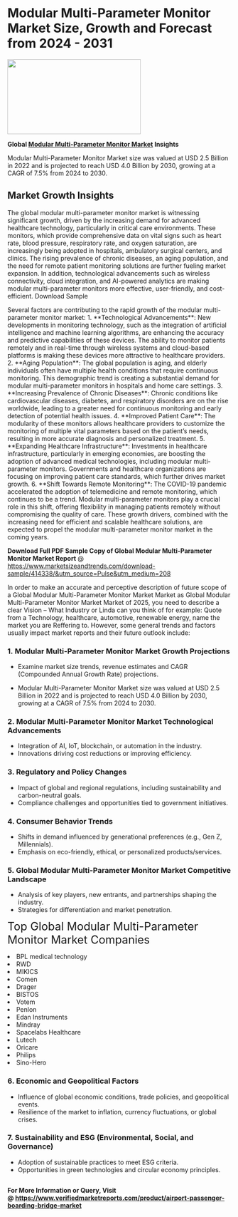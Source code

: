 <H1>Modular Multi-Parameter Monitor Market Size, Growth and Forecast from 2024 - 2031</H1><img class="aligncenter size-medium wp-image-584254" src="https://thirdeyenews.in/wp-content/uploads/2024/09/Global-Market-Research-300x168.jpeg" alt="" width="300" height="168" /><p><strong>Global&nbsp;<a href="https://www.marketsizeandtrends.com/download-sample/414338/&amp;utm_source=Pulse&amp;utm_medium=208">Modular Multi-Parameter Monitor Market</a> Insights</strong></p><p>Modular Multi-Parameter Monitor Market size was valued at USD 2.5 Billion in 2022 and is projected to reach USD 4.0 Billion by 2030, growing at a CAGR of 7.5% from 2024 to 2030.</p><p><h2>Market Growth Insights</h2> <p>The global modular multi-parameter monitor market is witnessing significant growth, driven by the increasing demand for advanced healthcare technology, particularly in critical care environments. These monitors, which provide comprehensive data on vital signs such as heart rate, blood pressure, respiratory rate, and oxygen saturation, are increasingly being adopted in hospitals, ambulatory surgical centers, and clinics. The rising prevalence of chronic diseases, an aging population, and the need for remote patient monitoring solutions are further fueling market expansion. In addition, technological advancements such as wireless connectivity, cloud integration, and AI-powered analytics are making modular multi-parameter monitors more effective, user-friendly, and cost-efficient. Download Sample </p> <p>Several factors are contributing to the rapid growth of the modular multi-parameter monitor market: 1. **Technological Advancements**: New developments in monitoring technology, such as the integration of artificial intelligence and machine learning algorithms, are enhancing the accuracy and predictive capabilities of these devices. The ability to monitor patients remotely and in real-time through wireless systems and cloud-based platforms is making these devices more attractive to healthcare providers. 2. **Aging Population**: The global population is aging, and elderly individuals often have multiple health conditions that require continuous monitoring. This demographic trend is creating a substantial demand for modular multi-parameter monitors in hospitals and home care settings. 3. **Increasing Prevalence of Chronic Diseases**: Chronic conditions like cardiovascular diseases, diabetes, and respiratory disorders are on the rise worldwide, leading to a greater need for continuous monitoring and early detection of potential health issues. 4. **Improved Patient Care**: The modularity of these monitors allows healthcare providers to customize the monitoring of multiple vital parameters based on the patient’s needs, resulting in more accurate diagnosis and personalized treatment. 5. **Expanding Healthcare Infrastructure**: Investments in healthcare infrastructure, particularly in emerging economies, are boosting the adoption of advanced medical technologies, including modular multi-parameter monitors. Governments and healthcare organizations are focusing on improving patient care standards, which further drives market growth. 6. **Shift Towards Remote Monitoring**: The COVID-19 pandemic accelerated the adoption of telemedicine and remote monitoring, which continues to be a trend. Modular multi-parameter monitors play a crucial role in this shift, offering flexibility in managing patients remotely without compromising the quality of care. These growth drivers, combined with the increasing need for efficient and scalable healthcare solutions, are expected to propel the modular multi-parameter monitor market in the coming years. </p><p><span class=""><strong>Download Full PDF Sample Copy of Global Modular Multi-Parameter Monitor Market Report</strong> @ <a href="https://www.marketsizeandtrends.com/download-sample/414338/&amp;utm_source=Pulse&amp;utm_medium=208" target="_blank">https://www.marketsizeandtrends.com/download-sample/414338/&amp;utm_source=Pulse&amp;utm_medium=208</a></span></p><p>In order to make an accurate and perceptive description of future scope of a Global&nbsp;Modular Multi-Parameter Monitor Market Market as Global&nbsp;Modular Multi-Parameter Monitor Market Market of 2025, you need to describe a clear Vision &ndash; What Industry or Linda can you think of for example: Quote from a Technology, healthcare, automotive, renewable energy, name the market you are Reffering to. However, some general trends and factors usually impact market reports and their future outlook include:</p><h3>1.&nbsp;<strong>Modular Multi-Parameter Monitor Market Growth Projections</strong></h3><ul><li>Examine market size trends, revenue estimates and CAGR (Compounded Annual Growth Rate) projections.</li><li><p>Modular Multi-Parameter Monitor Market size was valued at USD 2.5 Billion in 2022 and is projected to reach USD 4.0 Billion by 2030, growing at a CAGR of 7.5% from 2024 to 2030.</p></li></ul><h3>2.&nbsp;<strong>Modular Multi-Parameter Monitor Market Technological Advancements</strong></h3><ul><li>Integration of AI, IoT, blockchain, or automation in the industry.</li><li>Innovations driving cost reductions or improving efficiency.</li></ul><h3>3.&nbsp;<strong>Regulatory and Policy Changes</strong></h3><ul><li>Impact of global and regional regulations, including sustainability and carbon-neutral goals.</li><li>Compliance challenges and opportunities tied to government initiatives.</li></ul><h3>4.&nbsp;<strong>Consumer Behavior Trends</strong></h3><ul><li>Shifts in demand influenced by generational preferences (e.g., Gen Z, Millennials).</li><li>Emphasis on eco-friendly, ethical, or personalized products/services.</li></ul><h3>5.&nbsp;<strong>Global Modular Multi-Parameter Monitor Market Competitive Landscape</strong></h3><ul><li>Analysis of key players, new entrants, and partnerships shaping the industry.</li><li>Strategies for differentiation and market penetration.</li></ul><p data-pm-slice="1 1 []"><span style="color: inherit; font-family: inherit; font-size: 25px;">Top Global Modular Multi-Parameter Monitor Market Companies</span></p><div class="" data-test-id=""><p><li>BPL medical technology</li><li> RWD</li><li> MIKICS</li><li> Comen</li><li> Drager</li><li> BISTOS</li><li> Votem</li><li> Penlon</li><li> Edan Instruments</li><li> Mindray</li><li> Spacelabs Healthcare</li><li> Lutech</li><li> Oricare</li><li> Philips</li><li> Sino-Hero</li></p></div><h3>6.&nbsp;<strong>Economic and Geopolitical Factors</strong></h3><ul><li>Influence of global economic conditions, trade policies, and geopolitical events.</li><li>Resilience of the market to inflation, currency fluctuations, or global crises.</li></ul><h3>7.&nbsp;<strong>Sustainability and ESG (Environmental, Social, and Governance)</strong></h3><ul><li>Adoption of sustainable practices to meet ESG criteria.</li><li>Opportunities in green technologies and circular economy principles.</li></ul><h2><strong style="font-size: 14px;">For More Information or Query, Visit @&nbsp;</strong><a style="background-color: #ffffff; font-size: 14px;" href="https://www.marketsizeandtrends.com/report/modular-multi-parameter-monitor-market/" target="_blank">https://www.verifiedmarketreports.com/product/airport-passenger-boarding-bridge-market</a></h2>
